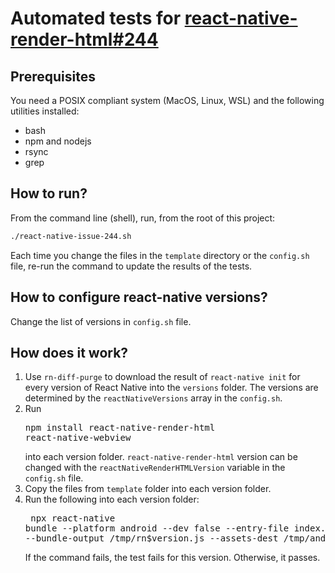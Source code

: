 # Automated tests for [react-native-render-html#244](https://github.com/archriss/react-native-render-html/issues/244)

## Prerequisites

You need a POSIX compliant system (MacOS, Linux, WSL) and the following utilities installed:

- bash
- npm and nodejs
- rsync
- grep

## How to run?

From the command line (shell), run, from the root of this project:

```bash
./react-native-issue-244.sh
```

Each time you change the files in the `template` directory or the `config.sh` file, re-run the command to update the results of the tests.

## How to configure react-native versions?

Change the list of versions in `config.sh` file.

## How does it work?

1. Use `rn-diff-purge` to download the result of `react-native init` for every version of React Native into the `versions` folder. The versions are determined by the `reactNativeVersions` array in the `config.sh`.
2. Run <pre>npm install react-native-render-html react-native-webview</pre> into each version folder. `react-native-render-html` version can be changed with the `reactNativeRenderHTMLVersion` variable in the `config.sh` file.
3. Copy the files from `template` folder into each version folder.
4. Run the following into each version folder: <pre>
npx react-native bundle --platform android --dev false --entry-file index.js --bundle-output /tmp/rn$version.js --assets-dest /tmp/android/
</pre> If the command fails, the test fails for this version. Otherwise, it passes.

